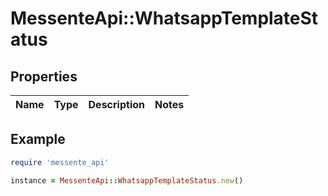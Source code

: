 # MessenteApi::WhatsappTemplateStatus

## Properties

| Name | Type | Description | Notes |
| ---- | ---- | ----------- | ----- |

## Example

```ruby
require 'messente_api'

instance = MessenteApi::WhatsappTemplateStatus.new()
```

